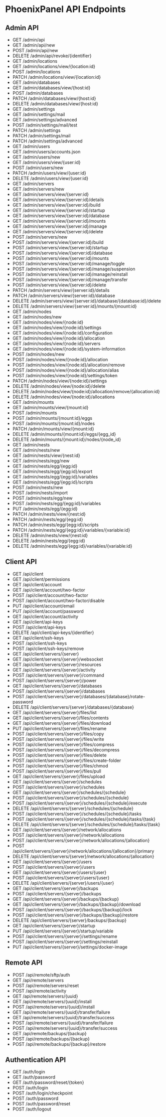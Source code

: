 # PhoenixPanel API Endpoints

## Admin API

*   GET /admin/api
*   GET /admin/api/new
*   POST /admin/api/new
*   DELETE /admin/api/revoke/{identifier}
*   GET /admin/locations
*   GET /admin/locations/view/{location:id}
*   POST /admin/locations
*   PATCH /admin/locations/view/{location:id}
*   GET /admin/databases
*   GET /admin/databases/view/{host:id}
*   POST /admin/databases
*   PATCH /admin/databases/view/{host:id}
*   DELETE /admin/databases/view/{host:id}
*   GET /admin/settings
*   GET /admin/settings/mail
*   GET /admin/settings/advanced
*   POST /admin/settings/mail/test
*   PATCH /admin/settings
*   PATCH /admin/settings/mail
*   PATCH /admin/settings/advanced
*   GET /admin/users
*   GET /admin/users/accounts.json
*   GET /admin/users/new
*   GET /admin/users/view/{user:id}
*   POST /admin/users/new
*   PATCH /admin/users/view/{user:id}
*   DELETE /admin/users/view/{user:id}
*   GET /admin/servers
*   GET /admin/servers/new
*   GET /admin/servers/view/{server:id}
*   GET /admin/servers/view/{server:id}/details
*   GET /admin/servers/view/{server:id}/build
*   GET /admin/servers/view/{server:id}/startup
*   GET /admin/servers/view/{server:id}/database
*   GET /admin/servers/view/{server:id}/mounts
*   GET /admin/servers/view/{server:id}/manage
*   GET /admin/servers/view/{server:id}/delete
*   POST /admin/servers/new
*   POST /admin/servers/view/{server:id}/build
*   POST /admin/servers/view/{server:id}/startup
*   POST /admin/servers/view/{server:id}/database
*   POST /admin/servers/view/{server:id}/mounts
*   POST /admin/servers/view/{server:id}/manage/toggle
*   POST /admin/servers/view/{server:id}/manage/suspension
*   POST /admin/servers/view/{server:id}/manage/reinstall
*   POST /admin/servers/view/{server:id}/manage/transfer
*   POST /admin/servers/view/{server:id}/delete
*   PATCH /admin/servers/view/{server:id}/details
*   PATCH /admin/servers/view/{server:id}/database
*   DELETE /admin/servers/view/{server:id}/database/{database:id}/delete
*   DELETE /admin/servers/view/{server:id}/mounts/{mount:id}
*   GET /admin/nodes
*   GET /admin/nodes/new
*   GET /admin/nodes/view/{node:id}
*   GET /admin/nodes/view/{node:id}/settings
*   GET /admin/nodes/view/{node:id}/configuration
*   GET /admin/nodes/view/{node:id}/allocation
*   GET /admin/nodes/view/{node:id}/servers
*   GET /admin/nodes/view/{node:id}/system-information
*   POST /admin/nodes/new
*   POST /admin/nodes/view/{node:id}/allocation
*   POST /admin/nodes/view/{node:id}/allocation/remove
*   POST /admin/nodes/view/{node:id}/allocation/alias
*   POST /admin/nodes/view/{node:id}/settings/token
*   PATCH /admin/nodes/view/{node:id}/settings
*   DELETE /admin/nodes/view/{node:id}/delete
*   DELETE /admin/nodes/view/{node:id}/allocation/remove/{allocation:id}
*   DELETE /admin/nodes/view/{node:id}/allocations
*   GET /admin/mounts
*   GET /admin/mounts/view/{mount:id}
*   POST /admin/mounts
*   POST /admin/mounts/{mount:id}/eggs
*   POST /admin/mounts/{mount:id}/nodes
*   PATCH /admin/mounts/view/{mount:id}
*   DELETE /admin/mounts/{mount:id}/eggs/{egg_id}
*   DELETE /admin/mounts/{mount:id}/nodes/{node_id}
*   GET /admin/nests
*   GET /admin/nests/new
*   GET /admin/nests/view/{nest:id}
*   GET /admin/nests/egg/new
*   GET /admin/nests/egg/{egg:id}
*   GET /admin/nests/egg/{egg:id}/export
*   GET /admin/nests/egg/{egg:id}/variables
*   GET /admin/nests/egg/{egg:id}/scripts
*   POST /admin/nests/new
*   POST /admin/nests/import
*   POST /admin/nests/egg/new
*   POST /admin/nests/egg/{egg:id}/variables
*   PUT /admin/nests/egg/{egg:id}
*   PATCH /admin/nests/view/{nest:id}
*   PATCH /admin/nests/egg/{egg:id}
*   PATCH /admin/nests/egg/{egg:id}/scripts
*   PATCH /admin/nests/egg/{egg:id}/variables/{variable:id}
*   DELETE /admin/nests/view/{nest:id}
*   DELETE /admin/nests/egg/{egg:id}
*   DELETE /admin/nests/egg/{egg:id}/variables/{variable:id}

## Client API

*   GET /api/client
*   GET /api/client/permissions
*   GET /api/client/account
*   GET /api/client/account/two-factor
*   POST /api/client/account/two-factor
*   POST /api/client/account/two-factor/disable
*   PUT /api/client/account/email
*   PUT /api/client/account/password
*   GET /api/client/account/activity
*   GET /api/client/api-keys
*   POST /api/client/api-keys
*   DELETE /api/client/api-keys/{identifier}
*   GET /api/client/ssh-keys
*   POST /api/client/ssh-keys
*   POST /api/client/ssh-keys/remove
*   GET /api/client/servers/{server}
*   GET /api/client/servers/{server}/websocket
*   GET /api/client/servers/{server}/resources
*   GET /api/client/servers/{server}/activity
*   POST /api/client/servers/{server}/command
*   POST /api/client/servers/{server}/power
*   GET /api/client/servers/{server}/databases
*   POST /api/client/servers/{server}/databases
*   POST /api/client/servers/{server}/databases/{database}/rotate-password
*   DELETE /api/client/servers/{server}/databases/{database}
*   GET /api/client/servers/{server}/files/list
*   GET /api/client/servers/{server}/files/contents
*   GET /api/client/servers/{server}/files/download
*   PUT /api/client/servers/{server}/files/rename
*   POST /api/client/servers/{server}/files/copy
*   POST /api/client/servers/{server}/files/write
*   POST /api/client/servers/{server}/files/compress
*   POST /api/client/servers/{server}/files/decompress
*   POST /api/client/servers/{server}/files/delete
*   POST /api/client/servers/{server}/files/create-folder
*   POST /api/client/servers/{server}/files/chmod
*   POST /api/client/servers/{server}/files/pull
*   GET /api/client/servers/{server}/files/upload
*   GET /api/client/servers/{server}/schedules
*   POST /api/client/servers/{server}/schedules
*   GET /api/client/servers/{server}/schedules/{schedule}
*   POST /api/client/servers/{server}/schedules/{schedule}
*   POST /api/client/servers/{server}/schedules/{schedule}/execute
*   DELETE /api/client/servers/{server}/schedules/{schedule}
*   POST /api/client/servers/{server}/schedules/{schedule}/tasks
*   POST /api/client/servers/{server}/schedules/{schedule}/tasks/{task}
*   DELETE /api/client/servers/{server}/schedules/{schedule}/tasks/{task}
*   GET /api/client/servers/{server}/network/allocations
*   POST /api/client/servers/{server}/network/allocations
*   POST /api/client/servers/{server}/network/allocations/{allocation}
*   POST /api/client/servers/{server}/network/allocations/{allocation}/primary
*   DELETE /api/client/servers/{server}/network/allocations/{allocation}
*   GET /api/client/servers/{server}/users
*   POST /api/client/servers/{server}/users
*   GET /api/client/servers/{server}/users/{user}
*   POST /api/client/servers/{server}/users/{user}
*   DELETE /api/client/servers/{server}/users/{user}
*   GET /api/client/servers/{server}/backups
*   POST /api/client/servers/{server}/backups
*   GET /api/client/servers/{server}/backups/{backup}
*   GET /api/client/servers/{server}/backups/{backup}/download
*   POST /api/client/servers/{server}/backups/{backup}/lock
*   POST /api/client/servers/{server}/backups/{backup}/restore
*   DELETE /api/client/servers/{server}/backups/{backup}
*   GET /api/client/servers/{server}/startup
*   PUT /api/client/servers/{server}/startup/variable
*   POST /api/client/servers/{server}/settings/rename
*   POST /api/client/servers/{server}/settings/reinstall
*   PUT /api/client/servers/{server}/settings/docker-image

## Remote API

*   POST /api/remote/sftp/auth
*   GET /api/remote/servers
*   POST /api/remote/servers/reset
*   POST /api/remote/activity
*   GET /api/remote/servers/{uuid}
*   GET /api/remote/servers/{uuid}/install
*   POST /api/remote/servers/{uuid}/install
*   GET /api/remote/servers/{uuid}/transfer/failure
*   GET /api/remote/servers/{uuid}/transfer/success
*   POST /api/remote/servers/{uuid}/transfer/failure
*   POST /api/remote/servers/{uuid}/transfer/success
*   GET /api/remote/backups/{backup}
*   POST /api/remote/backups/{backup}
*   POST /api/remote/backups/{backup}/restore

## Authentication API

*   GET /auth/login
*   GET /auth/password
*   GET /auth/password/reset/{token}
*   POST /auth/login
*   POST /auth/login/checkpoint
*   POST /auth/password
*   POST /auth/password/reset
*   POST /auth/logout

